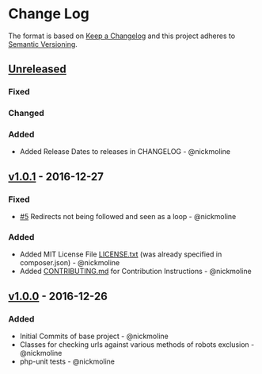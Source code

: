 # Change Log

The format is based on [Keep a Changelog](http://keepachangelog.com/)
and this project adheres to [Semantic Versioning](http://semver.org/).

## [Unreleased]
### Fixed
### Changed
### Added
- Added Release Dates to releases in CHANGELOG - @nickmoline

## [v1.0.1] - 2016-12-27
### Fixed
- [#5](https://github.com/nickmoline/robots-checker/issues/5) Redirects not being followed and seen as a loop - @nickmoline
### Added
- Added MIT License File [LICENSE.txt](https://github.com/nickmoline/robots-checker/blob/master/LICENSE.txt) (was already specified in composer.json)  - @nickmoline
- Added [CONTRIBUTING.md](https://github.com/nickmoline/robots-checker/blob/master/CONTRIBUTING.md) for Contribution Instructions  - @nickmoline

## [v1.0.0] - 2016-12-26
### Added
- Initial Commits of base project - @nickmoline
- Classes for checking urls against various methods of robots exclusion - @nickmoline
- php-unit tests - @nickmoline

[Unreleased]: https://github.com/nickmoline/robots-checker
[v1.0.1]: https://github.com/nickmoline/robots-checker/releases/tag/v1.0.1
[v1.0.0]: https://github.com/nickmoline/robots-checker/releases/tag/v1.0.0
